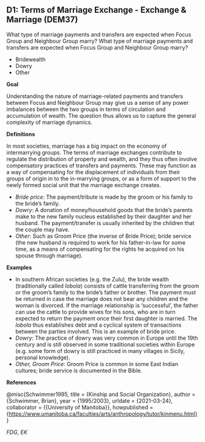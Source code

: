 
## D1: Terms of Marriage Exchange - Exchange & Marriage (DEM37)

What type of marriage payments and transfers are expected when Focus Group and Neighbour Group marry? What type of marriage payments and transfers are expected when Focus Group and Neighbour Group marry?

- Bridewealth
- Dowry
- Other



**Goal**

Understanding the nature of marriage-related payments and transfers between Focus and Neighbour Group may give us a sense of any power imbalances between the two groups in terms of circulation and accumulation of wealth. The question thus allows us to capture the general complexity of marriage dynamics.



**Definitions**

In most societies, marriage has a big impact on the economy of intermarrying groups. The terms of marriage exchanges contribute to regulate the distribution of property and wealth, and they thus often involve compensatory practices of transfers and payments. These may function as a way of compensating for the displacement of individuals from their groups of origin in to the in-marrying groups, or as a form of support to the newly formed social unit that the marriage exchange creates.

- *Bride price*: The payment/tribute is made by the groom or his family to the bride’s family.
- *Dowry*: A donation of money/household goods that the bride’s parents make to the new family nucleus established by their daughter and her husband. The payment/transfer is usually inherited by the children that the couple may have.
- *Other*: Such as Groom Price (the inverse of Bride Price); bride service (the new husband is required to work for his father-in-law for some time, as a means of compensating for the rights he acquired on his spouse through marriage).




**Examples**

- In southern African societies (e.g. the Zulu), the bride wealth (traditionally called *lobola*) consists of cattle transferring from the groom or the groom’s family to the bride’s father or brother. The payment must be returned in case the marriage does not bear any children and the woman is divorced. If the marriage relationship is ‘successful’, the father can use the cattle to provide wives for his sons, who are in turn expected to return the payment once their first daughter is married. The *lobola* thus establishes debt and a cyclical system of transactions between the parties involved. This is an example of bride price.
- *Dowry*: The practice of dowry was very common in Europe until the 19th century and is still observed in some traditional societies within Europe (e.g. some form of dowry is still practiced in many villages in Sicily, personal knowledge).
- *Other, Groom Price*: Groom Price is common in some East Indian cultures; bride service is documented in the Bible.



**References**

@misc{Schwimmer1995,
  title = {Kinship and Social Organization},
  author = {Schwimmer, Brian},
  year = {1995/2003},
  urldate = {2021-03-24},
  collaborator = {{University of Manitoba}},
  howpublished = {https://www.umanitoba.ca/faculties/arts/anthropology/tutor/kinmenu.html}
}


*FDG, EK*
